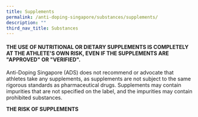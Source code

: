 ```yaml
---
title: Supplements
permalink: /anti-doping-singapore/substances/supplements/
description: ""
third_nav_title: Substances
---
```

#### **THE USE OF NUTRITIONAL OR DIETARY SUPPLEMENTS IS COMPLETELY AT THE ATHLETE'S OWN RISK, EVEN IF THE SUPPLEMENTS ARE "APPROVED" OR "VERIFIED".**

Anti-Doping Singapore (ADS) does not recommend or advocate that athletes take any supplements, as supplements are not subject to the same rigorous standards as pharmaceutical drugs. Supplements may contain impurities that are not specified on the label, and the impurities may contain prohibited substances.


**THE RISK OF SUPPLEMENTS**
